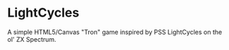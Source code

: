 LightCycles
===========

A simple HTML5/Canvas "Tron" game inspired by PSS LightCycles on the ol' ZX Spectrum.
